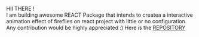 HII THERE ! 
<br>
I am building awesome REACT Package that intends to createa a interactive animation effect of fireflies on react project with little or no configuration.
Any contribution would be highly appreciated  :)
Here is the [REPOSITORY](https://github.com/endurance21/firefly-react)
